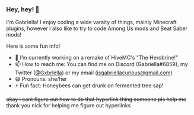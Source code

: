 ### Hey, hey! 👋

I'm Gabriella! I enjoy coding a wide varaity of things, mainly Minecraft plugins, however I also like to try to code Among Us mods and Beat Saber mods!

Here is some fun info!

- 🔭 I’m currently working on a remake of HiveMC's "The Herobrine!"
- 📫 How to reach me: You can find me on Discord (Gabriella#6859), my Twitter ([@Gxbrlella](twitter.com/Gxbrlella)) or my email ([isgabriellacurious@gmail.com](mailto://isgabriellacurious@gmail.com))
- 😄 Pronouns: she/her
- ⚡ Fun fact: Honeybees can get drunk on fermented tree sap!


~~okay i cant figure out how to do that hyperlink thing someone pls help me~~
thank you nick for helping me figure out hyperlinks
